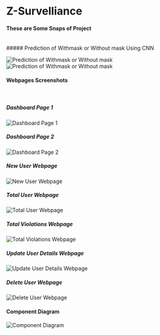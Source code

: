 # Z-Survelliance

#### These are Some Snaps of Project
<br />
##### Prediction of Withmask or Without mask Using CNN

![Prediction of Withmask or Without mask](https://user-images.githubusercontent.com/69970764/211024717-683cadc4-b782-4ec1-9511-a1a50a3be231.png)
![Prediction of Withmask or Without mask](https://user-images.githubusercontent.com/69970764/211024725-450f6bad-14c7-402e-96ac-99df07eab240.png)


#### Webpages Screenshots

<br />

##### Dashboard Page 1

![Dashboard Page 1](https://user-images.githubusercontent.com/69970764/211024731-70ef46b1-e9e0-4e90-9224-c8324ac5beed.png)

##### Dashboard Page 2

![Dashboard Page 2](https://user-images.githubusercontent.com/69970764/211024755-3e424165-f637-47b9-8848-6d1c881e477a.png)

##### New User Webpage

![New User Webpage](https://user-images.githubusercontent.com/69970764/211024735-74d35abd-7991-4715-8837-3d4589791563.png)

##### Total User Webpage

![Total User Webpage](https://user-images.githubusercontent.com/69970764/211024736-95a9b08c-ac3f-4057-a04f-b0988d164e6b.png)

##### Total Violations Webpage

![Total Violations Webpage](https://user-images.githubusercontent.com/69970764/211024737-cd7330d3-1ef5-448e-b081-0ecc5358b77a.png)

##### Update User Details Webpage

![Update User Details Webpage](https://user-images.githubusercontent.com/69970764/211024742-cc024f1a-7d3e-49d0-bc5f-daed2c2845e4.png)

##### Delete User Webpage

![Delete User Webpage](https://user-images.githubusercontent.com/69970764/211024753-bb0eddc4-543e-458b-bd6f-8021aac9cd7e.png)

#### Component Diagram

![Component Diagram](https://user-images.githubusercontent.com/69970764/211024710-a00cae24-9772-452b-b4e8-9bc4cacb1799.png)
